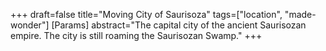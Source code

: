 +++
draft=false
title="Moving City of Saurisoza"
tags=["location", "made-wonder"]
[Params]
  abstract="The capital city of the ancient Saurisozan empire. The city is still roaming the Saurisozan Swamp."
+++
